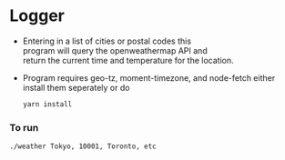 # Logger

* Entering in a list of cities or postal codes this <br>
  program will query the openweathermap API and <br>
  return the current time and temperature for the location.

* Program requires geo-tz, moment-timezone, and node-fetch either install them seperately or do
   ```bash
   yarn install 
   ```
### To run  
```bash
./weather Tokyo, 10001, Toronto, etc
```
